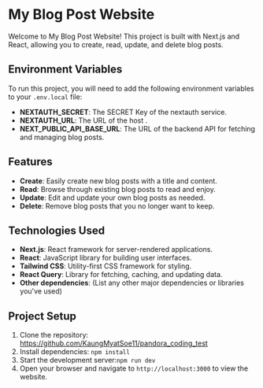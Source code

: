 # My Blog Post Website

Welcome to My Blog Post Website! This project is built with Next.js and React, allowing you to create, read, update, and delete blog posts.

## Environment Variables

To run this project, you will need to add the following environment variables to your `.env.local` file:
- **NEXTAUTH_SECRET**: The SECRET Key of the nextauth service.
- **NEXTAUTH_URL**: The URL of the host .
- **NEXT_PUBLIC_API_BASE_URL**: The URL of the backend API for fetching and managing blog posts.


## Features

- **Create**: Easily create new blog posts with a title and content.
- **Read**: Browse through existing blog posts to read and enjoy.
- **Update**: Edit and update your own blog posts as needed.
- **Delete**: Remove blog posts that you no longer want to keep.

## Technologies Used

- **Next.js**: React framework for server-rendered applications.
- **React**: JavaScript library for building user interfaces.
- **Tailwind CSS**: Utility-first CSS framework for styling.
- **React Query**: Library for fetching, caching, and updating data.
- **Other dependencies**: (List any other major dependencies or libraries you've used)

## Project Setup

1. Clone the repository: https://github.com/KaungMyatSoe11/pandora_coding_test
2. Install dependencies: `npm install`
3. Start the development server:`npm run dev`
4. Open your browser and navigate to `http://localhost:3000` to view the website.
